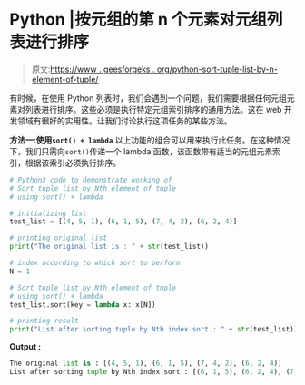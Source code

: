 # Python |按元组的第 n 个元素对元组列表进行排序

> 原文:[https://www . geesforgeks . org/python-sort-tuple-list-by-n-element-of-tuple/](https://www.geeksforgeeks.org/python-sort-tuple-list-by-nth-element-of-tuple/)

有时候，在使用 Python 列表时，我们会遇到一个问题，我们需要根据任何元组元素对列表进行排序。这些必须是执行特定元组索引排序的通用方法。这在 web 开发领域有很好的实用性。让我们讨论执行这项任务的某些方法。

**方法一:使用`sort() + lambda`**
以上功能的组合可以用来执行此任务。在这种情况下，我们只需向`sort()`传递一个 lambda 函数，该函数带有适当的元组元素索引，根据该索引必须执行排序。

```py
# Python3 code to demonstrate working of
# Sort tuple list by Nth element of tuple
# using sort() + lambda

# initializing list
test_list = [(4, 5, 1), (6, 1, 5), (7, 4, 2), (6, 2, 4)]

# printing original list
print("The original list is : " + str(test_list))

# index according to which sort to perform
N = 1

# Sort tuple list by Nth element of tuple
# using sort() + lambda
test_list.sort(key = lambda x: x[N])

# printing result 
print("List after sorting tuple by Nth index sort : " + str(test_list))
```

**Output :**

```py
The original list is : [(4, 5, 1), (6, 1, 5), (7, 4, 2), (6, 2, 4)]
List after sorting tuple by Nth index sort : [(6, 1, 5), (6, 2, 4), (7, 4, 2), (4, 5, 1)]

```